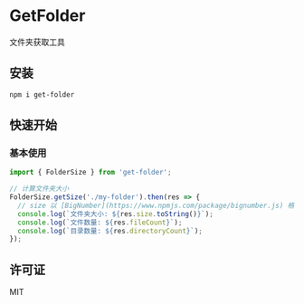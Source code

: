 # GetFolder

文件夹获取工具

## 安装

```bash
npm i get-folder
```

## 快速开始

### 基本使用

```typescript
import { FolderSize } from 'get-folder';

// 计算文件夹大小
FolderSize.getSize('./my-folder').then(res => {
  // size 以 [BigNumber](https://www.npmjs.com/package/bignumber.js) 格式返回
  console.log(`文件夹大小: ${res.size.toString()}`);
  console.log(`文件数量: ${res.fileCount}`);
  console.log(`目录数量: ${res.directoryCount}`);
});
```

## 许可证

MIT
